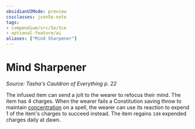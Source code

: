 ```yaml
---
obsidianUIMode: preview
cssclasses: json5e-note
tags:
- compendium/src/5e/tce
- optional-feature/ai
aliases: ["Mind Sharpener"]
---
```

# Mind Sharpener
*Source: Tasha's Cauldron of Everything p. 22* 

The infused item can send a jolt to the wearer to refocus their mind. The item has 4 charges. When the wearer fails a Constitution saving throw to maintain [concentration](../../../Rules%20&%20Options/5e%20Rules/conditions.md##concentration) on a spell, the wearer can use its reaction to expend 1 of the item's charges to succeed instead. The item regains `1d4` expended charges daily at dawn.